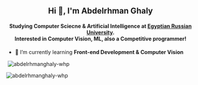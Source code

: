 <h2 align="center">Hi 👋, I'm Abdelrhman Ghaly</h2>
<h4 align="center">Studying Computer Sciecne & Artificial Intelligence at <a href="https://www.eru.edu.eg/">Egyptian Russian University</a>.<br> Interested in Computer Vision, ML, also a Competitive programmer!</h4>

- 🌱 I’m currently learning **Front-end Development & Computer Vision**

<p>&nbsp;<img align="center" src="https://github-readme-stats.vercel.app/api?username=abdelrhmanghaly-whp&show_icons=true&locale=en&bg_color=00000000" alt="abdelrhmanghaly-whp" /></p>
<p><img align="left" src="https://github-readme-stats.vercel.app/api/top-langs?username=abdelrhmanghaly-whp&show_icons=true&locale=en&layout=compact&bg_color=00000000" alt="abdelrhmanghaly-whp" /></p>
